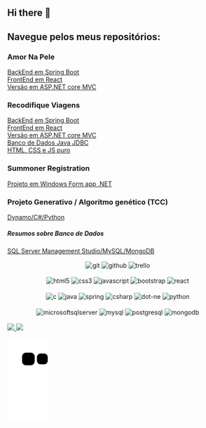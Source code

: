 ## Hi there 👋
## Navegue pelos meus repositórios:
### Amor Na Pele
[BackEnd em Spring Boot](https://github.com/EngMateusCardoso/api-amornapele-recode) <br/>
[FrontEnd em React](https://github.com/EngMateusCardoso/amor-na-pele_entrega-final) <br/>
[Versão em ASP.NET core MVC](https://github.com/EngMateusCardoso/Projeto_RecodePro_Squaud09_Entrega02) <br/>
### Recodifique Viagens
[BackEnd em Spring Boot](https://github.com/EngMateusCardoso/recodifiqueviagens-api-spring) <br/>
[FrontEnd em React](https://github.com/EngMateusCardoso/recodifiqueviagens-react) <br/>
[Versão em ASP.NET core MVC](https://github.com/EngMateusCardoso/Aplicacao_WEB_ASP.NET_Core_MVC) <br/>
[Banco de Dados Java JDBC](https://github.com/EngMateusCardoso/Projeto_recodepro_modulo04_JavaBD) <br/>
[HTML, CSS e JS puro](https://github.com/EngMateusCardoso/Recodifique_Viagens-Projeto_Recode) <br/>
### Summoner Registration
[Projeto em Windows Form app .NET](https://github.com/EngMateusCardoso/Windows_Form_App_.NET_CRUD_SummonerRegistration)
### Projeto Generativo / Algoritmo genético (TCC)
[Dynamo/C#/Python](https://github.com/EngMateusCardoso/USO_DO_PROJETO_GENERATIVO_COMO_FERRAMENTA_DE_BUSCA_DE_SOLUCOES_DE_PROJETO)
##### Resumos sobre Banco de Dados
[SQL Server Management Studio/MySQL/MongoDB](https://github.com/EngMateusCardoso/Resumos_BD_Recode)

<div align="center">

  <div align="center">
              <img align="center" alt="git" height="30" width="40" src="https://cdn.jsdelivr.net/gh/devicons/devicon/icons/git/git-original.svg" />
              <img align="center" alt="github" height="30" width="40" src="https://cdn.jsdelivr.net/gh/devicons/devicon/icons/github/github-original.svg" />
              <img align="center" alt="trello" height="30" width="40" src="https://cdn.jsdelivr.net/gh/devicons/devicon/icons/trello/trello-plain.svg" />          
  </div>
  <br/>
  <div align="center">
            <img align="center" alt="html5" height="30" width="40" src="https://cdn.jsdelivr.net/gh/devicons/devicon/icons/html5/html5-original.svg" />
            <img align="center" alt="css3" height="30" width="40" src="https://cdn.jsdelivr.net/gh/devicons/devicon/icons/css3/css3-original.svg" />
            <img align="center" alt="javascript" height="30" width="40" src="https://cdn.jsdelivr.net/gh/devicons/devicon/icons/javascript/javascript-original.svg" />
            <img align="center" alt="bootstrap" height="30" width="40" src="https://cdn.jsdelivr.net/gh/devicons/devicon/icons/bootstrap/bootstrap-original.svg" />
            <img align="center" alt="react" height="30" width="40" src="https://cdn.jsdelivr.net/gh/devicons/devicon/icons/react/react-original.svg" />       
  </div>
  <br/>
            <div align="center">
            <img align="center" alt="c" height="30" width="40" src="https://cdn.jsdelivr.net/gh/devicons/devicon/icons/c/c-original.svg" />
            <img align="center" alt="java" height="30" width="40" src="https://cdn.jsdelivr.net/gh/devicons/devicon/icons/java/java-original.svg" />
            <img align="center" alt="spring" height="30" width="40" src="https://cdn.jsdelivr.net/gh/devicons/devicon/icons/spring/spring-original.svg" />
            <img align="center" alt="csharp" height="30" width="40" src="https://cdn.jsdelivr.net/gh/devicons/devicon/icons/csharp/csharp-original.svg" />
            <img align="center" alt="dot-ne" height="30" width="40" src="https://cdn.jsdelivr.net/gh/devicons/devicon/icons/dot-net/dot-net-original.svg" />
            <img align="center" alt="python" height="30" width="40" src="https://cdn.jsdelivr.net/gh/devicons/devicon/icons/python/python-original.svg" />         
  </div>
  <br/>      
  <div align="center">
            <img align="center" alt="microsoftsqlserver" height="30" width="40" src="https://cdn.jsdelivr.net/gh/devicons/devicon/icons/microsoftsqlserver/microsoftsqlserver-plain.svg" />
            <img align="center" alt="mysql" height="30" width="40" src="https://cdn.jsdelivr.net/gh/devicons/devicon/icons/mysql/mysql-original.svg" />
            <img align="center" alt="postgresql" height="30" width="40" src="https://cdn.jsdelivr.net/gh/devicons/devicon/icons/postgresql/postgresql-original.svg" />
            <img align="center" alt="mongodb" height="30" width="40" src="https://cdn.jsdelivr.net/gh/devicons/devicon/icons/mongodb/mongodb-original.svg" />       
  </div>
  <br/>    

         
</div>

<div>
<a href="https://github.com/EngMateusCardoso">
<img height="180em" src="https://github-readme-stats.vercel.app/api?username=EngMateusCardoso&show_icons=true&theme=dracula&include_all_commits=true&count_private=true"/>
<img height="180em" src="https://github-readme-stats.vercel.app/api/top-langs/?username=EngMateusCardoso&layout=compact&langs_count=7&theme=dracula"/>
</div> 
 
 ![Snake animation](https://github.com/EngMateusCardoso/EngMateusCardoso/blob/output/github-contribution-grid-snake.svg)
